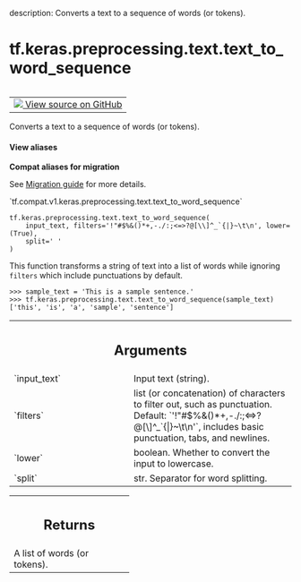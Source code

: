 description: Converts a text to a sequence of words (or tokens).

<div itemscope itemtype="http://developers.google.com/ReferenceObject">
<meta itemprop="name" content="tf.keras.preprocessing.text.text_to_word_sequence" />
<meta itemprop="path" content="Stable" />
</div>

# tf.keras.preprocessing.text.text_to_word_sequence

<!-- Insert buttons and diff -->

<table class="tfo-notebook-buttons tfo-api nocontent" align="left">
<td>
  <a target="_blank" href="https://github.com/tensorflow/tensorflow/blob/r2.3/tensorflow/python/keras/preprocessing/text.py#L31-L57">
    <img src="https://www.tensorflow.org/images/GitHub-Mark-32px.png" />
    View source on GitHub
  </a>
</td>
</table>



Converts a text to a sequence of words (or tokens).

<section class="expandable">
  <h4 class="showalways">View aliases</h4>
  <p>
<b>Compat aliases for migration</b>
<p>See
<a href="https://www.tensorflow.org/guide/migrate">Migration guide</a> for
more details.</p>
<p>`tf.compat.v1.keras.preprocessing.text.text_to_word_sequence`</p>
</p>
</section>

<pre class="devsite-click-to-copy prettyprint lang-py tfo-signature-link">
<code>tf.keras.preprocessing.text.text_to_word_sequence(
    input_text, filters='!"#$%&()*+,-./:;<=>?@[\\]^_`{|}~\t\n', lower=(True),
    split=' '
)
</code></pre>



<!-- Placeholder for "Used in" -->

This function transforms a string of text into a list of words
while ignoring `filters` which include punctuations by default.

```
>>> sample_text = 'This is a sample sentence.'
>>> tf.keras.preprocessing.text.text_to_word_sequence(sample_text)
['this', 'is', 'a', 'sample', 'sentence']
```

<!-- Tabular view -->
 <table class="responsive fixed orange">
<colgroup><col width="214px"><col></colgroup>
<tr><th colspan="2"><h2 class="add-link">Arguments</h2></th></tr>

<tr>
<td>
`input_text`
</td>
<td>
Input text (string).
</td>
</tr><tr>
<td>
`filters`
</td>
<td>
list (or concatenation) of characters to filter out, such as
punctuation. Default: `'!"#$%&()*+,-./:;<=>?@[\]^_`{|}~\t\n'`,
includes basic punctuation, tabs, and newlines.
</td>
</tr><tr>
<td>
`lower`
</td>
<td>
boolean. Whether to convert the input to lowercase.
</td>
</tr><tr>
<td>
`split`
</td>
<td>
str. Separator for word splitting.
</td>
</tr>
</table>



<!-- Tabular view -->
 <table class="responsive fixed orange">
<colgroup><col width="214px"><col></colgroup>
<tr><th colspan="2"><h2 class="add-link">Returns</h2></th></tr>
<tr class="alt">
<td colspan="2">
A list of words (or tokens).
</td>
</tr>

</table>

